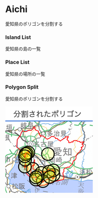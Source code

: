 Aichi
===============

愛知県のポリゴンを分割する

### Island List

愛知県の島の一覧

### Place List

愛知県の場所の一覧

### Polygon Split

愛知県のポリゴンを分割する

![splited_polygons](https://github.com/ohwada/World_Countries/blob/main/geoPandas/polygon_explode/aichi/polygon_split/screenshots/splited_polygons.png)
